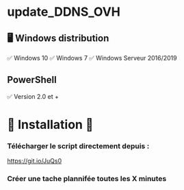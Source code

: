 # update_DDNS_OVH


## 🖥️ Windows distribution 
✅ Windows 10  ✅ Windows 7   ✅ Windows Serveur 2016/2019

## PowerShell
✅ Version 2.0 et +

# 🏁 Installation 🏁

### Télécharger le script directement depuis :

https://git.io/JuQs0

### Créer une tache plannifée toutes les X minutes



